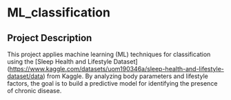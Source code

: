 # ML_classification

## Project Description

This project applies machine learning (ML) techniques for classification using the \[Sleep Health and Lifestyle Dataset](https://www.kaggle.com/datasets/uom190346a/sleep-health-and-lifestyle-dataset/data) from Kaggle.
By analyzing body parameters and lifestyle factors, the goal is to build a predictive model for identifying the presence of chronic disease.


